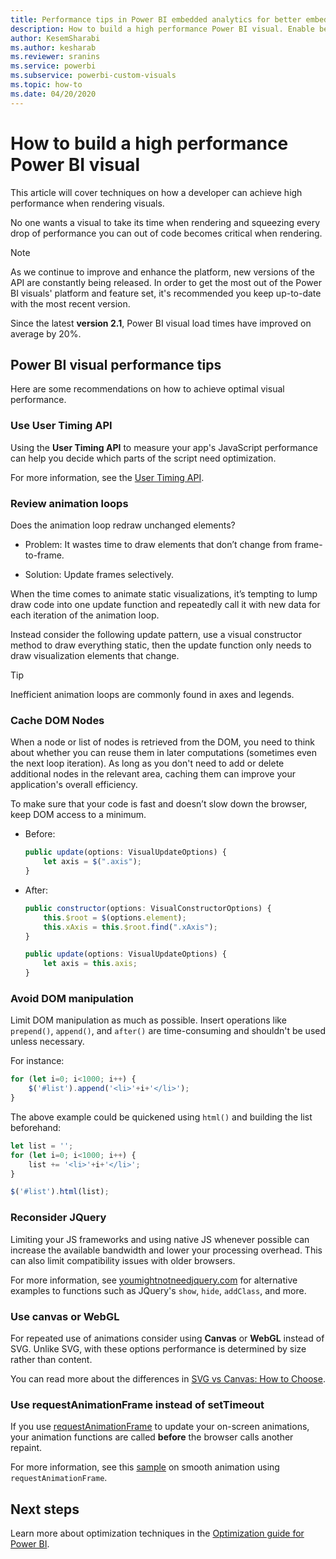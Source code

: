 ```yaml
---
title: Performance tips in Power BI embedded analytics for better embedded BI insights
description: How to build a high performance Power BI visual. Enable better embedded BI insights using Power BI embedded analytics.
author: KesemSharabi
ms.author: kesharab
ms.reviewer: sranins
ms.service: powerbi
ms.subservice: powerbi-custom-visuals
ms.topic: how-to
ms.date: 04/20/2020
---
```

# How to build a high performance Power BI visual
This article will cover techniques on how a developer can achieve high performance when rendering visuals. 

No one wants a visual to take its time when rendering and squeezing every drop of performance you can out of code becomes critical when rendering. 

> [!NOTE]
> As we continue to improve and enhance the platform, new versions of the API are constantly being released. In order to get the most out of the Power BI visuals' platform and feature set, it's recommended you keep up-to-date with the most recent version.
>
> Since the latest **version 2.1**, Power BI visual load times have improved on average by 20%.

## Power BI visual performance tips
Here are some recommendations on how to achieve optimal visual performance. 

### Use User Timing API
Using the **User Timing API** to measure your app's JavaScript performance can help you decide which parts of the script need optimization.

For more information, see the [User Timing API](https://msdn.microsoft.com/library/hh772738(v=vs.85).aspx).

### Review animation loops
Does the animation loop redraw unchanged elements? 

 - Problem: It wastes time to draw elements that don’t change from frame-to-frame.

 - Solution: Update frames selectively. 
 
When the time comes to animate static visualizations, it’s tempting to lump draw code into one update function and repeatedly call it with new data for each iteration of the animation loop.

Instead consider the following update pattern, use a visual constructor method to draw everything static, then the update function only needs to draw visualization elements that change. 

   > [!TIP]
   > Inefficient animation loops are commonly found in axes and legends.

### Cache DOM Nodes 
When a node or list of nodes is retrieved from the DOM, you need to think about whether you can reuse them in later computations (sometimes even the next loop iteration). As long as you don't need to add or delete additional nodes in the relevant area, caching them can improve your application's overall efficiency.

To make sure that your code is fast and doesn’t slow down the browser, keep DOM access to a minimum. 

- Before: 

   ```javascript
   public update(options: VisualUpdateOptions) { 
       let axis = $(".axis"); 
   }
   ```

- After: 

   ```javascript
   public constructor(options: VisualConstructorOptions) { 
       this.$root = $(options.element); 
       this.xAxis = this.$root.find(".xAxis"); 
   } 
 
   public update(options: VisualUpdateOptions) { 
       let axis = this.axis; 
   }
   ```

### Avoid DOM manipulation 
Limit DOM manipulation as much as possible.  Insert operations like `prepend()`, `append()`, and `after()` are time-consuming and shouldn't be used unless necessary.

For instance:

  ```javascript
  for (let i=0; i<1000; i++) { 
      $('#list').append('<li>'+i+'</li>');
  }
  ```

The above example could be quickened using `html()` and building the list beforehand: 

  ```javascript
  let list = ''; 
  for (let i=0; i<1000; i++) { 
      list += '<li>'+i+'</li>'; 
  } 

  $('#list').html(list); 
  ```

### Reconsider JQuery

Limiting your JS frameworks and using native JS whenever possible can increase the available bandwidth and lower your processing overhead. This can also limit compatibility issues with older browsers. 

For more information, see [youmightnotneedjquery.com](http://youmightnotneedjquery.com/) for alternative examples to functions such as JQuery's `show`, `hide`, `addClass`, and more.  

### Use canvas or WebGL 
For repeated use of animations consider using **Canvas** or **WebGL** instead of SVG. Unlike SVG, with these options performance is determined by size rather than content. 

You can read more about the differences in [SVG vs Canvas: How to Choose](/previous-versions/windows/internet-explorer/ie-developer/samples/gg193983(v=vs.85)). 

### Use requestAnimationFrame instead of setTimeout 
If you use [requestAnimationFrame](https://www.w3.org/TR/animation-timing/) to update your on-screen animations, your animation functions are called **before** the browser calls another repaint.

For more information, see this [sample](https://testdrive-archive.azurewebsites.net/Graphics/RequestAnimationFrame/Default.html) on smooth animation using `requestAnimationFrame`.

## Next steps

Learn more about optimization techniques in the [Optimization guide for Power BI](../../guidance/power-bi-optimization.md).
